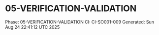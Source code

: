 # 05-VERIFICATION-VALIDATION
Phase: 05-VERIFICATION-VALIDATION
CI: CI-SO001-009
Generated: Sun Aug 24 22:41:12 UTC 2025
